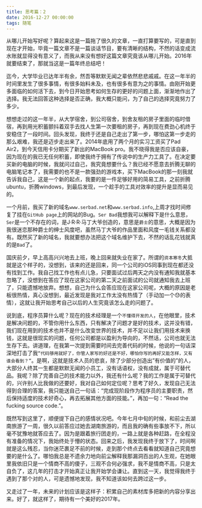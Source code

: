 ```yaml
---
title: 思考篇：2
date: 2016-12-27 00:00:00
tags: 随笔
---
```


从哪儿开始写好呢？算起来这是一篇拖了很久的文章，一直打算要写的，可是直到现在才开始，毕竟一篇文章不是一篇谈话节目，要有清晰的结构，不然的话变成流水账就显得没有意义了，而我从来没有想好这篇文章究竟该从哪儿开始。2016年就要结束了，那就当这是一篇年终总结吧！

<!--more-->
迄今，大学毕业已达年半有余，然吾等默默无闻之辈依然悲悲戚戚。在这一年半的时间里发生了很多事情，有很多始料未及，也有很多有意为之的事情。由刚开始更多面临的如何活下去，到今日开始思考如何生存的更好的问题上面，渐渐地作出了选择。我无法回答这种选择是否正确，我大概只能问，为了自己的选择究竟努力了多少。

想想走过的这一年半，从大学宿舍，到公司宿舍，到舍友租的房子里面的临时借宿，再到用光积蓄颤抖着双手去找人生第一次要租的房子，再到现在费劲心机终于安稳住了一段时间。回头发现，我终于还是自己走出了第一步，哪怕这第一步走的那么艰难，我还是迈步走出来了。2014年底用了两个月的实习工资买了Pad Air2，到今天信用卡分期买了新出的MacBook pro。我不晓得我是否应该自豪，因为现在的我已无任何积蓄，即使我终于拥有了传说中的生产力工具了。在决定要买新的电脑的时候，我就问过自己，我究竟想要什么？我已经不愿意去折腾无聊的电脑笔记本了，我需要的也不是一款强劲的游戏本，买下MacBook的那一刻我就告诉我自己，这是一个新的起点，我要的是一件足够好用的简易工具，之前折腾ubuntu，折腾windows，到最后发现，一个趁手的工具对效率的提升是显而易见的。

一个月前，我买了新的域名``www.serbad.net``和``www.serbad.info``,上周才找时间修复了挂在`GitHub page`上的网站的Bug。``Ser Bad``我想我可以解释下是什么意思，``Ser``是一个不存在的词，是J·R·R·马丁大爷创造的，意思是``爵士``的意思，大概是因为我很迷恋那种爵士的绅士风度吧，虽然马丁大爷的作品里面和风度一毛钱关系都没有。既然买了新的域名，我就要想办法把这个域名维护下去，不然的话乱花钱就真的是``Bad``了。

国庆前夕，早上高高兴兴地去上班，晚上回来就失业在家了。所谓的``资本寒冬``大抵就是这个样子的，没想到，该来的还是回来，同一个公司的iOS同事到现在都还没有找到工作。我自己找工作也有点儿急，只要面试过后两天之内没有通知我就基本忽略了，没想到在答应了现在这家公司的第二天之前面试的公司就通知我去上班了，只能遗憾地放弃。想想，自己为什么会答应现在这家公司呢，大概的原因是老板很热情，真心没想到，最近发现是我对工作太没有热情了（手动加一个😓的表情），这就让我开始思考自己以后的人生究竟该怎么走的问题了。

说到底，程序员算什么呢？现在的技术经理是一个``不懂得开发的人``，在他眼里，技术是解决问题的，不管你用什么东西，只有解决了问题才是好的技术，这并没有错，我们现在用到的技术也并不是什么改变世界的技术，并不足以让我们用技术来换钱，这就是很现实的问题，任何公司都是以盈利为导向的，不然话，公司也就无法生存下去。讲道理，在我第一次提到需要时间去完善代码的时候，他说的一句话深深地打击了我```“代码够用就好了，你管人家写的好还是不好，哪怕你写的再好又能怎样，又有谁会看到？”```。是啊，这就是技术人员的悲哀，除了少部分创造出”有价值的”的人，大部分人终其一生都是默默无闻的小员工，没有话语权，没有成就，属于可替代品。我呢？除了完善自己的技术能力以外，我还有什么呢？我的工作是属于可替代的，兴许别人比我做的还要好，我对自己如何定位呢？思考了好久，发现自己无法得到合理的答案，我只能送自己一句话：“完成现阶段作为程序员的主要职责，然后保持适度的技术好奇心，再去拓展其他方面的技能。”，再加一句：“Read the fucking source code.”。

既然写到这里了，顺便提下自己的感情状况吧。今年七月中旬的时候，和前尘去湖南旅游了一周，很久以前答应过她去湖南旅游的，而且我的确有些事放不下，所以毫不犹豫地就答应去了。因为是跟着旅行团走的，一路上就是各种赶路，在全程没有准备的情况下，我始终处于懵的状态。回来之后，我发现我终于放下了，时间啊就是这么残忍，当你迷茫裹足不前的时候，走到那个终点去看看就知道自己究竟想要的是什么了。哪怕我总是不遗余力地向前尘解释我那漏洞百出的人生观，在她眼里我依旧只是一个情商不高的傻子，三观不合何必强求，我不是情商不高，只是太自负了，这几年的打击才开始真正让我开始学会谦让。直到这一天，我觉得我终于遇到了那个对的人，可是遗憾地发现，我不知道该如何去跨过这一步。

又走过了一年，未来的计划应该是这样子：积累自己的素材库多把新的内容分享出来。好了，就这样了，期待有一个美好的2017年。
